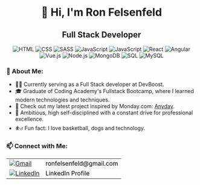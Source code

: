 <h1 align="center">👋 Hi, I'm Ron Felsenfeld</h1>
<h2 align="center">Full Stack Developer</h2>

<p align="center">
  <img src="https://img.icons8.com/color/48/000000/html-5.png" alt="HTML"/>
  <img src="https://img.icons8.com/color/48/000000/css3.png" alt="CSS"/>
  <img src="https://img.icons8.com/color/48/000000/sass.png" alt="SASS"/>
  <img src="https://img.icons8.com/color/48/000000/javascript.png" alt="JavaScript"/>
  <img src="https://img.icons8.com/color/48/000000/typescript.png" alt="JavaScript"/>
  <img src="https://img.icons8.com/plasticine/48/000000/react.png" alt="React"/>
  <img src="https://img.icons8.com/color/48/000000/angularjs.png" alt="Angular"/>
  <img src="https://img.icons8.com/color/48/000000/vue-js.png" alt="Vue.js"/>
  <img src="https://img.icons8.com/color/48/000000/nodejs.png" alt="Node.js"/>
  <img src="https://img.icons8.com/color/48/000000/mongodb.png" alt="MongoDB"/>
  <img src="https://img.icons8.com/color/48/000000/sql" alt="SQL"/>
  <img src="https://img.icons8.com/color/48/000000/mysql" alt="MySQL"/>
</p>

<h3>🌟 About Me:</h3>
<ul>
  <li>👨‍💻 Currently serving as a Full Stack developer at DevBoost.</li>
  <li>🎓 Graduate of Coding Academy's Fullstack Bootcamp, where I learned modern technologies and techniques.</li>
  <li>🔗 Check out my latest project inspired by Monday.com: <a href="https://anyday-lodf.onrender.com//">Anyday</a>.</li>
  <li>🎯 Ambitious, high self-disciplined with a constant drive for professional excellence.</li>
  <li>⛹️‍♂️ Fun fact: I love basketball, dogs and technology.</li>
</ul>

<h3>📫 Connect with Me:</h3>
<table>
  <tr>
    <td><a href="mailto:ronfelsenfeld@gmail.com"><img src="https://img.icons8.com/color/48/000000/gmail.png" alt="Gmail" style="vertical-align: middle;" /></a></td>
    <td><a href="mailto:ronfelsenfeld@gmail.com" style="vertical-align: middle; text-decoration: none; color: black;">ronfelsenfeld@gmail.com</a></td>
  </tr>
  <tr>
    <td><a href="https://www.linkedin.com/in/ron-felsenfeld/"><img src="https://img.icons8.com/fluent/48/000000/linkedin.png" alt="LinkedIn" style="vertical-align: middle;" /></a></td>
    <td><a href="https://www.linkedin.com/in/ron-felsenfeld/" style="vertical-align: middle; text-decoration: none; color: black;">LinkedIn Profile</a></td>
  </tr>
</table>
